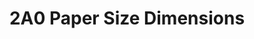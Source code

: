 ---
layout: post
title: 2A0 Paper Size Dimensions

index: 15
type: a
info:
    name: 2a0
    width: 1189
    height: 1682
    unit: mm

permalink: /en/a/:slug/
---